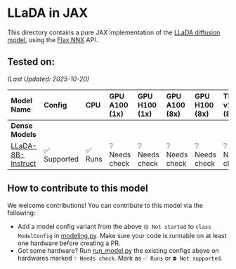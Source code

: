 # LLaDA in JAX

This directory contains a pure JAX implementation of the [LLaDA diffusion model](https://huggingface.co/GSAI-ML/LLaDA-8B-Instruct), using the [Flax NNX](flax.readthedocs.io/en/stable/index.html) API.

## Tested on:
*(Last Updated: 2025-10-20)*

| Model Name | Config | CPU | GPU A100 (1x) | GPU H100 (1x) | GPU A100 (8x) | GPU H100 (8x) | TPU v2 (8x) | TPU v5e (1x) |
| :--- | :--- | :--- | :--- | :--- | :--- | :--- | :--- | :--- |
| **Dense Models** | | | | | | | | |
| [LLaDA-8B-Instruct](https://huggingface.co/GSAI-ML/LLaDA-8B-Instruct) | ✅ Supported | ✅ Runs | ❔ Needs check  | ❔ Needs check | ❔ Needs check | ❔ Needs check | ❔ Needs check | ✅ Runs |

## How to contribute to this model

We welcome contributions! You can contribute to this model via the following:
* Add a model config variant from the above `🟡 Not started` to `class ModelConfig` in [modeling.py](modeling.py). Make sure your code is runnable on at least one hardware before creating a PR.
* Got some hardware? Run [run_model.py](tests/run_model.py) the existing configs above on hardwares marked `❔ Needs check`. Mark as `✅ Runs` or `⛔️ Not supported`.

